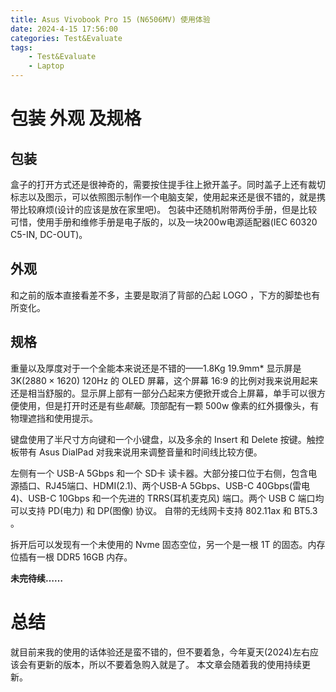 ```yaml
---
title: Asus Vivobook Pro 15 (N6506MV) 使用体验
date: 2024-4-15 17:56:00
categories: Test&Evaluate
tags: 
    - Test&Evaluate
    - Laptop
---
```

# 包装 外观 及规格
## 包装
盒子的打开方式还是很神奇的，需要按住提手往上掀开盖子。同时盖子上还有裁切标志以及图示，可以依照图示制作一个电脑支架，使用起来还是很不错的，就是携带比较麻烦(设计的应该是放在家里吧)。
包装中还随机附带两份手册，但是比较可惜，使用手册和维修手册是电子版的，以及一块200w电源适配器(IEC 60320 C5-IN, DC-OUT)。

## 外观
和之前的版本直接看差不多，主要是取消了背部的凸起 LOGO ，下方的脚垫也有所变化。

## 规格
重量以及厚度对于一个全能本来说还是不错的——1.8Kg 19.9mm*
显示屏是 3K($\mathrm{2880 \times 1620}$) 120Hz 的 OLED 屏幕，这个屏幕 16:9 的比例对我来说用起来还是相当舒服的。显示屏上部有一部分凸起来方便掀开或合上屏幕，单手可以很方便使用，但是打开时还是有些*颠簸*。顶部配有一颗 500w 像素的红外摄像头，有物理遮挡和使用提示。

键盘使用了半尺寸方向键和一个小键盘，以及多余的 Insert 和 Delete 按键。触控板带有 Asus DialPad 对我来说用来调整音量和时间线比较方便。

左侧有一个 USB-A 5Gbps 和一个 SD卡 读卡器。大部分接口位于右侧，包含电源插口、RJ45端口、HDMI(2.1)、两个USB-A 5Gbps、USB-C 40Gbps(雷电4)、USB-C 10Gbps 和一个先进的 TRRS(耳机麦克风) 端口。两个 USB C 端口均可以支持 PD(电力) 和 DP(图像) 协议。
自带的无线网卡支持 802.11ax 和 BT5.3 。

拆开后可以发现有一个未使用的 Nvme 固态空位，另一个是一根 1T 的固态。内存位插有一根 DDR5 16GB 内存。

**未完待续……**

# 总结
就目前来我的使用的话体验还是蛮不错的，但不要着急，今年夏天(2024)左右应该会有更新的版本，所以不要着急购入就是了。
本文章会随着我的使用持续更新。

